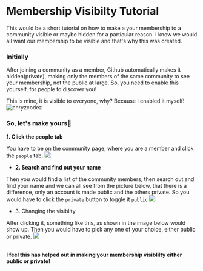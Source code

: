 # Membership Visibilty Tutorial

This would be a short tutorial on how to make a your membership to a community visible or maybe hidden for a particular reason. I know we would all want
our membership to be visible and that's why this was created.

### Initially

After joining a community as a member, Github automatically makes it hidden(private), making only the members of the same
community to see your membership, not the public at large. So, you need to enable this yourself, for people to discover you!

This is mine, it is visible to everyone, why?
Because I enabled it myself!
![chryzcodez](https://github.com/chryz-hub/opensource-4-everyone/blob/master/chryz-hub-resources/membvispics/membvs1jpg.jpg)

### So, let's make yours🚀


 <b> 1. Click the people tab</b>

You have to be on the community page, where you are a member and click the `people` tab.
![](https://github.com/chryz-hub/opensource-4-everyone/blob/master/chryz-hub-resources/membvispics/membvis2.jpg)

- <b> 2. Search and find out your name</b>

Then you would find a list of the community members, then search out and find your name and we can all see from the picture below, that there is a difference,
only an account is made public and the others private. So you would have to click the `private` button to toggle it `public`
![](https://github.com/chryz-hub/opensource-4-everyone/blob/master/chryz-hub-resources/membvispics/membvs3.jpg)

- </b> 3. Changing the visiblity</b>

After clicking it, something like this, as shown in the image below would show up. Then you would have to pick any one of your choice, either
public or private.
![](https://github.com/chryz-hub/opensource-4-everyone/blob/master/chryz-hub-resources/membvispics/membvs4.jpg)

<br><b> I feel this has helped out in making your membership visiblilty either public or private!<b><br>

